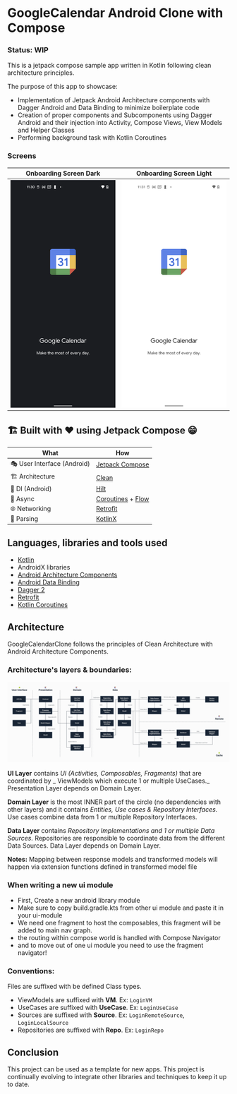 # GoogleCalendar Android Clone with Compose

### Status: WIP

This is a jetpack compose sample app written in Kotlin following clean architecture principles.

The purpose of this app to showcase:

- Implementation of Jetpack Android Architecture components with Dagger Android and Data Binding to
  minimize boilerplate code
- Creation of proper components and Subcomponents using Dagger Android and their injection into
  Activity, Compose Views, View Models and Helper Classes
- Performing background task with Kotlin Coroutines

### Screens
Onboarding Screen Dark            |  Onboarding Screen Light
:-------------------------:|:-------------------------:
<img src="art/art1_dark.png" width=240 />  |  <img src="art/art1_light.png" width=240 />

## 🏗️️ Built with ❤️ using Jetpack Compose 😁

| What            | How                        |
|----------------	|------------------------------	|
| 🎭 User Interface (Android)   | [Jetpack Compose](https://developer.android.com/jetpack/compose)                |
| 🏗 Architecture    | [Clean](https://blog.cleancoder.com/uncle-bob/2012/08/13/the-clean-architecture.html)                            |
| 💉 DI (Android)                | [Hilt](https://developer.android.com/training/dependency-injection/hilt-android)                        |
| 🌊 Async            | [Coroutines](https://kotlinlang.org/docs/coroutines-overview.html) + [Flow](https://kotlin.github.io/kotlinx.coroutines/kotlinx-coroutines-core/kotlinx.coroutines.flow/-flow/)                |
| 🌐 Networking        | [Retrofit](https://square.github.io/retrofit/)                        |
| 📄 Parsing            | [KotlinX](https://kotlinlang.org/docs/serialization.html)                            |

## Languages, libraries and tools used

- [Kotlin](https://kotlinlang.org/)
- AndroidX libraries
- [Android Architecture Components](https://developer.android.com/topic/libraries/architecture)
- [Android Data Binding](https://developer.android.com/topic/libraries/data-binding)
- [Dagger 2](https://github.com/google/dagger)
- [Retrofit](http://square.github.io/retrofit/)
- [Kotlin Coroutines](https://developer.android.com/kotlin/coroutines)

## Architecture

GoogleCalendarClone follows the principles of Clean Architecture with Android Architecture Components.

### Architecture's layers & boundaries:

<img src="art/architecture.jpeg" />

**UI Layer**  contains  _UI (Activities, Composables, Fragments)_  that are coordinated by  _
ViewModels which execute 1 or multiple UseCases._  Presentation Layer depends on Domain Layer.

**Domain Layer** is the most INNER part of the circle (no dependencies with other layers) and it
contains _Entities, Use cases & Repository Interfaces._ Use cases combine data from 1 or multiple
Repository Interfaces.

**Data Layer**  contains  _Repository Implementations and 1 or multiple Data Sources._  Repositories
are responsible to coordinate data from the different Data Sources. Data Layer depends on Domain
Layer.

**Notes:** Mapping between response models and transformed models will happen via extension
functions defined in transformed model file

### When writing a new ui module

- First, Create a new android library module
- Make sure to copy build.gradle.kts from other ui module and paste it in your ui-module
- We need one fragment to host the composables, this fragment will be added to main nav graph.
- the routing within compose world is handled with Compose Navigator
- and to move out of one ui module you need to use the fragment navigator!

### Conventions:

Files are suffixed with be defined Class types.

- ViewModels are suffixed with **VM**. Ex: `LoginVM`
- UseCases are suffixed with **UseCase**. Ex: `LoginUseCase`
- Sources are suffixed with **Source**. Ex: `LoginRemoteSource`, `LoginLocalSource`
- Repositories are suffixed with **Repo**. Ex: `LoginRepo`

## Conclusion

This project can be used as a template for new apps. This project is continually evolving to
integrate other libraries and techniques to keep it up to date.
